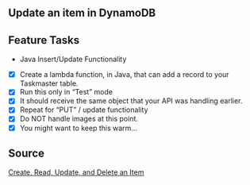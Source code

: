 ## Update an item in DynamoDB

## Feature Tasks
* Java Insert/Update Functionality
- [x] Create a lambda function, in Java, that can add a record to your Taskmaster table.
- [x] Run this only in “Test” mode
- [x] It should receive the same object that your API was handling earlier.
- [x] Repeat for “PUT” / update functionality
- [x] Do NOT handle images at this point.
- [x] You might want to keep this warm…

## Source
[Create, Read, Update, and Delete an Item](https://docs.aws.amazon.com/amazondynamodb/latest/developerguide/GettingStarted.Java.03.html)